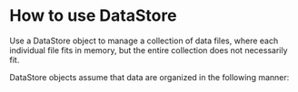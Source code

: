 # How to use DataStore

Use a DataStore object to manage a collection of data files, where each individual file fits in memory, but the entire collection does not necessarily fit.

DataStore objects assume that data are organized in the following manner:
